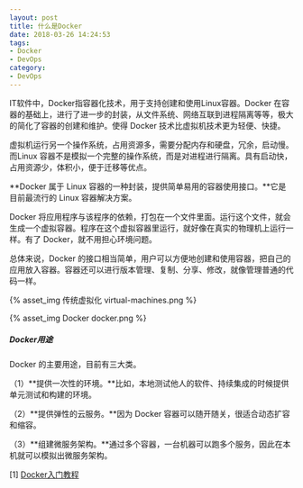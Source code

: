 ```yaml
---
layout: post
title: 什么是Docker
date: 2018-03-26 14:24:53
tags:
- Docker
- DevOps
category:
- DevOps
---
```

IT软件中，Docker指容器化技术，用于支持创建和使用Linux容器。Docker 在容器的基础上，进行了进一步的封装，从文件系统、网络互联到进程隔离等等，极大的简化了容器的创建和维护。使得 Docker 技术比虚拟机技术更为轻便、快捷。

虚拟机运行另一个操作系统，占用资源多，需要分配内存和硬盘，冗余，启动慢。而Linux 容器不是模拟一个完整的操作系统，而是对进程进行隔离。具有启动快，占用资源少，体积小，便于迁移等优点。

**Docker 属于 Linux 容器的一种封装，提供简单易用的容器使用接口。**它是目前最流行的 Linux 容器解决方案。

Docker 将应用程序与该程序的依赖，打包在一个文件里面。运行这个文件，就会生成一个虚拟容器。程序在这个虚拟容器里运行，就好像在真实的物理机上运行一样。有了 Docker，就不用担心环境问题。

总体来说，Docker 的接口相当简单，用户可以方便地创建和使用容器，把自己的应用放入容器。容器还可以进行版本管理、复制、分享、修改，就像管理普通的代码一样。

{% asset_img 传统虚拟化 virtual-machines.png %}

{% asset_img Docker docker.png %}

##### Docker用途

Docker 的主要用途，目前有三大类。

（1）**提供一次性的环境。**比如，本地测试他人的软件、持续集成的时候提供单元测试和构建的环境。

（2）**提供弹性的云服务。**因为 Docker 容器可以随开随关，很适合动态扩容和缩容。

（3）**组建微服务架构。**通过多个容器，一台机器可以跑多个服务，因此在本机就可以模拟出微服务架构。



[1] [Docker入门教程](http://www.ruanyifeng.com/blog/2018/02/docker-tutorial.html)